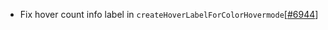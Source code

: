 - Fix hover count info label in `createHoverLabelForColorHovermode`[[#6944](https://github.com/plotly/plotly.js/pull/6944)]


